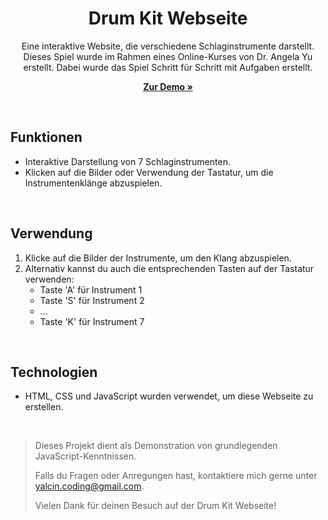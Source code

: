 <h1 align="center">Drum Kit Webseite</h1>

<p align="center">Eine interaktive Website, die verschiedene Schlaginstrumente darstellt.
<br>
Dieses Spiel wurde im Rahmen eines Online-Kurses von Dr. Angela Yu erstellt. Dabei wurde das Spiel Schritt für Schritt mit Aufgaben erstellt.
</p>

<p align="center">
  <a href="https://yalcinkurt89.github.io/Drum_Kit/"><strong>Zur Demo »</strong></a>
</p>

<br>

## Funktionen

- Interaktive Darstellung von 7 Schlaginstrumenten.
- Klicken auf die Bilder oder Verwendung der Tastatur, um die Instrumentenklänge abzuspielen.

<br>

## Verwendung

1. Klicke auf die Bilder der Instrumente, um den Klang abzuspielen.
2. Alternativ kannst du auch die entsprechenden Tasten auf der Tastatur verwenden:
   - Taste 'A' für Instrument 1
   - Taste 'S' für Instrument 2
   - ...
   - Taste 'K' für Instrument 7

<br>

## Technologien

- HTML, CSS und JavaScript wurden verwendet, um diese Webseite zu erstellen.

<br>

> Dieses Projekt dient als Demonstration von grundlegenden JavaScript-Kenntnissen.
> 
> Falls du Fragen oder Anregungen hast, kontaktiere mich gerne unter yalcin.coding@gmail.com.
> 
> Vielen Dank für deinen Besuch auf der Drum Kit Webseite!
